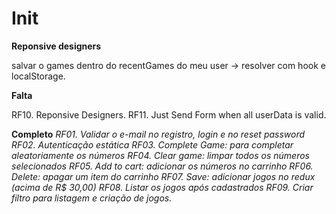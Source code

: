 # Init

**Reponsive designers**

salvar o games dentro do recentGames do meu user -> resolver com hook e localStorage.

**Falta**

RF10. Reponsive Designers.
RF11. Just Send Form when all userData is valid.

**Completo**
_RF01. Validar o e-mail no registro, login e no reset password_
_RF02. Autenticação estática_
_RF03. Complete Game: para completar aleatoriamente os números_
_RF04. Clear game: limpar todos os números selecionados_
_RF05. Add to cart: adicionar os números no carrinho_
_RF06. Delete: apagar um item do carrinho_
_RF07. Save: adicionar jogos no redux (acima de R$ 30,00)_
_RF08. Listar os jogos após cadastrados_
_RF09. Criar filtro para listagem e criação de jogos._
